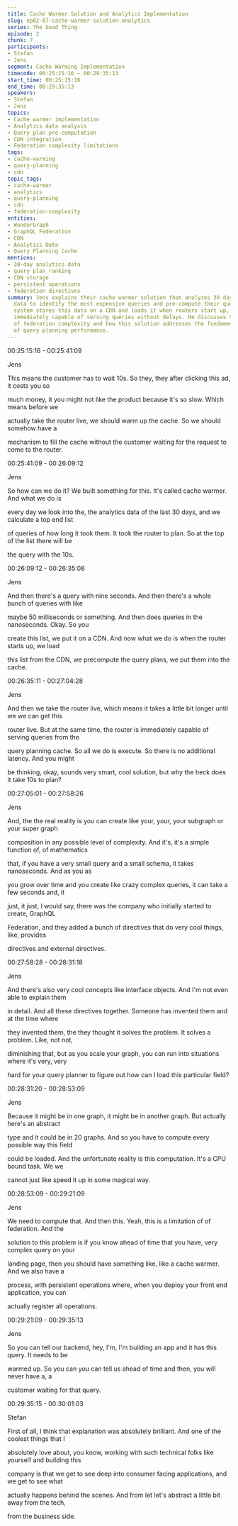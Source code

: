 ```yaml
---
title: Cache Warmer Solution and Analytics Implementation
slug: ep02-07-cache-warmer-solution-analytics
series: The Good Thing
episode: 2
chunk: 7
participants:
- Stefan
- Jens
segment: Cache Warming Implementation
timecode: 00:25:15:16 – 00:29:35:13
start_time: 00:25:15:16
end_time: 00:29:35:13
speakers:
- Stefan
- Jens
topics:
- Cache warmer implementation
- Analytics data analysis
- Query plan pre-computation
- CDN integration
- Federation complexity limitations
tags:
- cache-warming
- query-planning
- cdn
topic_tags:
- cache-warmer
- analytics
- query-planning
- cdn
- federation-complexity
entities:
- WunderGraph
- GraphQL Federation
- CDN
- Analytics Data
- Query Planning Cache
mentions:
- 30-day analytics data
- query plan ranking
- CDN storage
- persistent operations
- federation directives
summary: Jens explains their cache warmer solution that analyzes 30 days of analytics
  data to identify the most expensive queries and pre-compute their query plans. The
  system stores this data on a CDN and loads it when routers start up, ensuring they're
  immediately capable of serving queries without delays. He discusses the limitations
  of federation complexity and how this solution addresses the fundamental challenge
  of query planning performance.
---
```


00:25:15:16 - 00:25:41:09

Jens

This means the customer has to wait 10s. So they, they after clicking this ad, it costs you so

much money, it you might not like the product because it's so slow. Which means before we

actually take the router live, we should warm up the cache. So we should somehow have a

mechanism to fill the cache without the customer waiting for the request to come to the router.

00:25:41:09 - 00:26:09:12

Jens

So how can we do it? We built something for this. It's called cache warmer. And what we do is

every day we look into the, the analytics data of the last 30 days, and we calculate a top end list

of queries of how long it took them. It took the router to plan. So at the top of the list there will be

the query with the 10s.

00:26:09:12 - 00:26:35:08

Jens

And then there's a query with nine seconds. And then there's a whole bunch of queries with like

maybe 50 milliseconds or something. And then does queries in the nanoseconds. Okay. So you

create this list, we put it on a CDN. And now what we do is when the router starts up, we load

this list from the CDN, we precompute the query plans, we put them into the cache.

00:26:35:11 - 00:27:04:28

Jens

And then we take the router live, which means it takes a little bit longer until we we can get this

router live. But at the same time, the router is immediately capable of serving queries from the

query planning cache. So all we do is execute. So there is no additional latency. And you might

be thinking, okay, sounds very smart, cool solution, but why the heck does it take 10s to plan?

00:27:05:01 - 00:27:58:26

Jens

And, the the real reality is you can create like your, your, your subgraph or your super graph

composition in any possible level of complexity. And it's, it's a simple function of, of mathematics

that, if you have a very small query and a small schema, it takes nanoseconds. And as you as

you grow over time and you create like crazy complex queries, it can take a few seconds and, it

just, it just, I would say, there was the company who initially started to create, GraphQL

Federation, and they added a bunch of directives that do very cool things, like, provides

directives and external directives.

00:27:58:28 - 00:28:31:18

Jens

And there's also very cool concepts like interface objects. And I'm not even able to explain them

in detail. And all these directives together. Someone has invented them and at the time where

they invented them, the they thought it solves the problem. It solves a problem. Like, not not,

diminishing that, but as you scale your graph, you can run into situations where it's very, very

hard for your query planner to figure out how can I load this particular field?

00:28:31:20 - 00:28:53:09

Jens

Because it might be in one graph, it might be in another graph. But actually here's an abstract

type and it could be in 20 graphs. And so you have to compute every possible way this field

could be loaded. And the unfortunate reality is this computation. It's a CPU bound task. We we

cannot just like speed it up in some magical way.

00:28:53:09 - 00:29:21:09

Jens

We need to compute that. And then this. Yeah, this is a limitation of of federation. And the

solution to this problem is if you know ahead of time that you have, very complex query on your

landing page, then you should have something like, like a cache warmer. And we also have a

process, with persistent operations where, when you deploy your front end application, you can

actually register all operations.

00:29:21:09 - 00:29:35:13

Jens

So you can tell our backend, hey, I'm, I'm building an app and it has this query. It needs to be

warmed up. So you can you can tell us ahead of time and then, you will never have a, a

customer waiting for that query.

00:29:35:15 - 00:30:01:03

Stefan

First of all, I think that explanation was absolutely brilliant. And one of the coolest things that I

absolutely love about, you know, working with such technical folks like yourself and building this

company is that we get to see deep into consumer facing applications, and we get to see what

actually happens behind the scenes. And from let let's abstract a little bit away from the tech,

from the business side. 